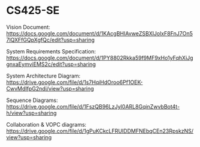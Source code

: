 # CS425-SE
Vision Document: 
https://docs.google.com/document/d/1KAcgBHIAvweZSBXlJolxF8FnJ7On57lQXFfGQpXgfQc/edit?usp=sharing

System Requirements Specification:
https://docs.google.com/document/d/1PY8802Rkka59f9MF9xHo1yFqhXiJggnxaEymviEMS2c/edit?usp=sharing

System Architecture Diagram:
https://drive.google.com/file/d/1s7HqiHdOroo6Pf1OEK-CwvMdIfpG2ndi/view?usp=sharing

Sequence Diagrams:
https://drive.google.com/file/d/1FszQB96LzJyI0ARL8GqinZwvbBot4t-h/view?usp=sharing

Collaboration & VOPC diagrams:
https://drive.google.com/file/d/1gPuKCkcLFRUIDDMFNEbqCEn23RpskzNS/view?usp=sharing
